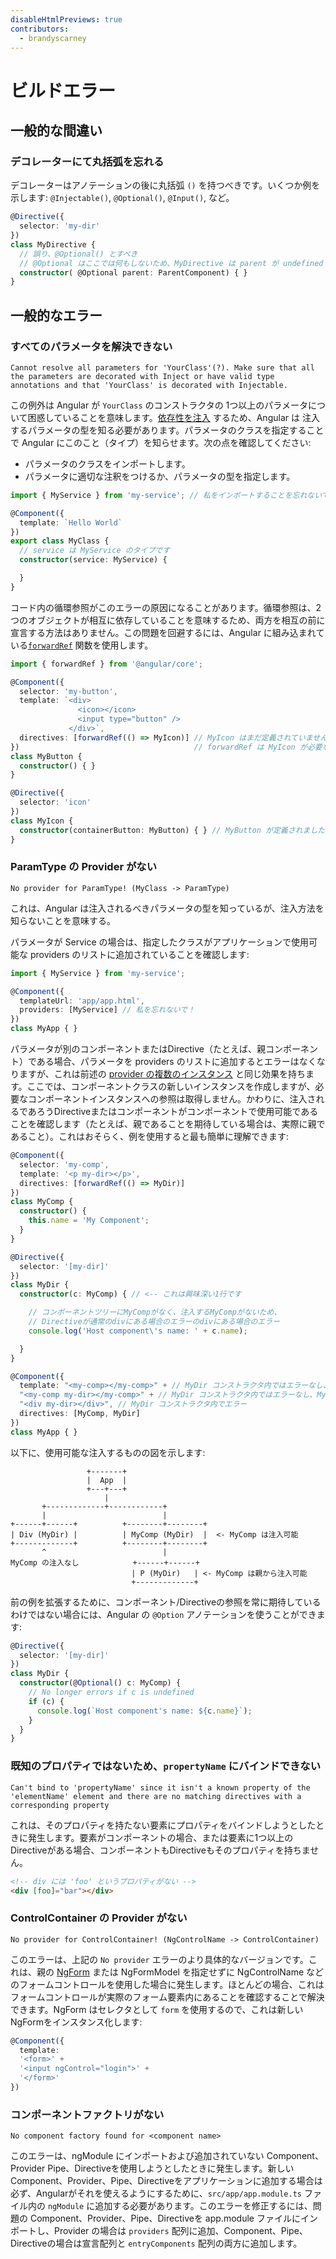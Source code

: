```yaml
---
disableHtmlPreviews: true
contributors:
  - brandyscarney
---
```


# ビルドエラー


## 一般的な間違い

### デコレーターにて丸括弧を忘れる

デコレーターはアノテーションの後に丸括弧 `()` を持つべきです。いくつか例を示します: `@Injectable()`, `@Optional()`, `@Input()`, など。

```typescript
@Directive({
  selector: 'my-dir'
})
class MyDirective {
  // 誤り、@Optional() とすべき
  // @Optional はここでは何もしないため、MyDirective は parent が undefined の場合にエラーになる
  constructor( @Optional parent: ParentComponent) { }
}
```

## 一般的なエラー

### すべてのパラメータを解決できない

```shell
Cannot resolve all parameters for 'YourClass'(?). Make sure that all the parameters are decorated with Inject or have valid type annotations and that 'YourClass' is decorated with Injectable.
```

この例外は Angular が `YourClass` のコンストラクタの 1つ以上のパラメータについて困惑していることを意味します。[依存性を注入](https://angular.jp/docs/ts/latest/guide/dependency-injection.html) するため、Angular は 注入するパラメータの型を知る必要があります。パラメータのクラスを指定することで Angular にこのこと（タイプ）を知らせます。次の点を確認してください:

- パラメータのクラスをインポートします。
- パラメータに適切な注釈をつけるか、パラメータの型を指定します。

```typescript
import { MyService } from 'my-service'; // 私をインポートすることを忘れないで！

@Component({
  template: `Hello World`
})
export class MyClass {
  // service は MyService のタイプです
  constructor(service: MyService) {

  }
}
```

コード内の循環参照がこのエラーの原因になることがあります。循環参照は、2つのオブジェクトが相互に依存していることを意味するため、両方を相互の前に宣言する方法はありません。この問題を回避するには、Angular に組み込まれている[`forwardRef`](https://angular.jp/docs/ts/latest/api/core/index/forwardRef-function.html) 関数を使用します。
```ts
import { forwardRef } from '@angular/core';

@Component({
  selector: 'my-button',
  template: `<div>
               <icon></icon>
               <input type="button" />
             </div>`,
  directives: [forwardRef(() => MyIcon)] // MyIcon はまだ定義されていません
})                                       // forwardRef は MyIcon が必要なときに MyIcon として解決します
class MyButton {
  constructor() { }
}

@Directive({
  selector: 'icon'
})
class MyIcon {
  constructor(containerButton: MyButton) { } // MyButton が定義されました
}
```


### ParamType の Provider がない

```shell
No provider for ParamType! (MyClass -> ParamType)
```

これは、Angular は注入されるべきパラメータの型を知っているが、注入方法を知らないことを意味する。

パラメータが Service の場合は、指定したクラスがアプリケーションで使用可能な providers のリストに追加されていることを確認します:


```typescript
import { MyService } from 'my-service';

@Component({
  templateUrl: 'app/app.html',
  providers: [MyService] // 私を忘れないで！
})
class MyApp { }
```

パラメータが別のコンポーネントまたはDirective（たとえば、親コンポーネント）である場合、パラメータを providers のリストに追加するとエラーはなくなりますが、これは前述の [provider の複数のインスタンス](/docs/faq/runtime#provider-) と同じ効果を持ちます。ここでは、コンポーネントクラスの新しいインスタンスを作成しますが、必要なコンポーネントインスタンスへの参照は取得しません。かわりに、注入されるであろうDirectiveまたはコンポーネントがコンポーネントで使用可能であることを確認します（たとえば、親であることを期待している場合は、実際に親であること）。これはおそらく、例を使用すると最も簡単に理解できます:

```typescript
@Component({
  selector: 'my-comp',
  template: '<p my-dir></p>',
  directives: [forwardRef(() => MyDir)]
})
class MyComp {
  constructor() {
    this.name = 'My Component';
  }
}

@Directive({
  selector: '[my-dir]'
})
class MyDir {
  constructor(c: MyComp) { // <-- これは興味深い1行です

    // コンポーネントツリーにMyCompがなく、注入するMyCompがないため、
    // Directiveが通常のdivにある場合のエラーのdivにある場合のエラー
    console.log('Host component\'s name: ' + c.name);

  }
}

@Component({
  template: "<my-comp></my-comp>" + // MyDir コンストラクタ内ではエラーなし、MyComp は MyDir の親
  "<my-comp my-dir></my-comp>" + // MyDir コンストラクタ内ではエラーなし、MyComp は MyDir のホスト
  "<div my-dir></div>", // MyDir コンストラクタ内でエラー
  directives: [MyComp, MyDir]
})
class MyApp { }
```

以下に、使用可能な注入するものの図を示します:

```
                 +-------+
                 |  App  |
                 +---+---+
                     |
       +-------------+------------+
       |                          |
+------+------+          +--------+--------+
| Div (MyDir) |          | MyComp (MyDir)  |  <- MyComp は注入可能
+-------------+          +--------+--------+
       ^                          |
MyComp の注入なし            +------+------+
                           | P (MyDir)   | <- MyComp は親から注入可能
                           +-------------+
```

前の例を拡張するために、コンポーネント/Directiveの参照を常に期待しているわけではない場合には、Angular の `@Option` アノテーションを使うことができます:

```typescript
@Directive({
  selector: '[my-dir]'
})
class MyDir {
  constructor(@Optional() c: MyComp) {
    // No longer errors if c is undefined
    if (c) {
      console.log(`Host component's name: ${c.name}`);
    }
  }
}
```

### 既知のプロパティではないため、`propertyName` にバインドできない

```shell
Can't bind to 'propertyName' since it isn't a known property of the 'elementName' element and there are no matching directives with a corresponding property
```

これは、そのプロパティを持たない要素にプロパティをバインドしようとしたときに発生します。要素がコンポーネントの場合、または要素に1つ以上のDirectiveがある場合、コンポーネントもDirectiveもそのプロパティを持ちません。

```html
<!-- div には 'foo' というプロパティがない -->
<div [foo]="bar"></div>
```

### ControlContainer の Provider がない

```shell
No provider for ControlContainer! (NgControlName -> ControlContainer)
```

このエラーは、上記の `No provider` エラーのより具体的なバージョンです。これは、親の [NgForm](https://angular.jp/docs/ts/latest/api/forms/index/NgForm-directive.html) または NgFormModel を指定せずに NgControlName などのフォームコントロールを使用した場合に発生します。ほとんどの場合、これはフォームコントロールが実際のフォーム要素内にあることを確認することで解決できます。NgForm はセレクタとして `form` を使用するので、これは新しいNgFormをインスタンス化します:

```typescript
@Component({
  template:
  '<form>' +
  '<input ngControl="login">' +
  '</form>'
})
```

### コンポーネントファクトリがない

```shell
No component factory found for <component name>
```

このエラーは、ngModule にインポートおよび追加されていない Component、Provider Pipe、Directiveを使用しようとしたときに発生します。新しい Component、Provider、Pipe、Directiveをアプリケーションに追加する場合は必ず、Angularがそれを使えるようにするために、`src/app/app.module.ts` ファイル内の `ngModule` に追加する必要があります。このエラーを修正するには、問題の Component、Provider、Pipe、Directiveを app.module ファイルにインポートし、Provider の場合は `providers` 配列に追加、Component、Pipe、Directiveの場合は宣言配列と `entryComponents` 配列の両方に追加します。
